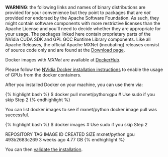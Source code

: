 **WARNING**: the following links and names of binary distributions are provided for
your convenience but they point to packages that are *not* provided nor endorsed
by the Apache Software Foundation. As such, they might contain software
components with more restrictive licenses than the Apache License and you'll
need to decide whether they are appropriate for your usage. The packages linked
here contain proprietary parts of the NVidia CUDA SDK and GPL GCC Runtime
Library components. Like all Apache Releases, the official Apache MXNet
(incubating) releases consist of source code only and are found at the [Download
page](https://mxnet.apache.org/get_started/download).

Docker images with *MXNet* are available at [DockerHub](https://hub.docker.com/r/mxnet/).

Please follow the [NVidia Docker installation
instructions](https://github.com/NVIDIA/nvidia-docker/wiki) to enable the usage
of GPUs from the docker containers.

After you installed Docker on your machine, you can use them via:

{% highlight bash %}
$ docker pull mxnet/python:gpu # Use sudo if you skip Step 2
{% endhighlight %}

You can list docker images to see if mxnet/python docker image pull was successful.

{% highlight bash %}
$ docker images # Use sudo if you skip Step 2

REPOSITORY TAG IMAGE ID CREATED SIZE
mxnet/python gpu 493b2683c269 3 weeks ago 4.77 GB
{% endhighlight %}

You can then <a href="/get_started/validate_mxnet.html">validate the installation</a>.

